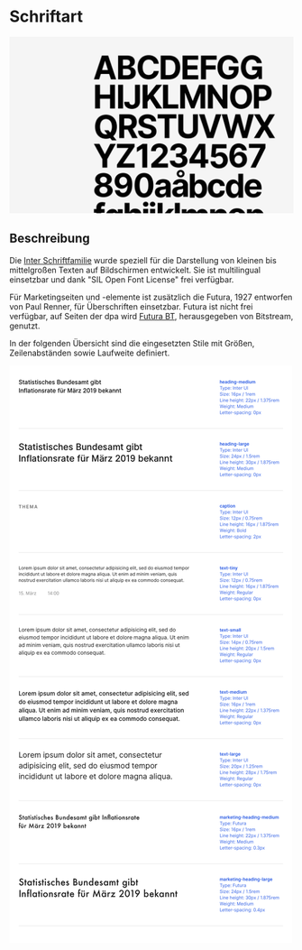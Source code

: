 # Schriftart

![An image](./Font.png)
## Beschreibung
Die [Inter Schriftfamilie](https://rsms.me/inter/ "Inter Font Website") wurde speziell für die Darstellung von kleinen bis mittelgroßen Texten auf Bildschirmen entwickelt. Sie ist multilingual einsetzbar und dank "SIL Open Font License" frei verfügbar.

Für Marketingseiten und -elemente ist zusätzlich die Futura, 1927 entworfen von Paul Renner, für Überschriften einsetzbar. Futura ist nicht frei verfügbar, auf Seiten der dpa wird [Futura BT](https://www.fontshop.com/families/futura-bt "Futura BT im Fontshop"), herausgegeben von Bitstream, genutzt.

In der folgenden Übersicht sind die eingesetzten Stile mit Größen, Zeilenabständen sowie Laufweite definiert.

![An image](./Typography.png)
